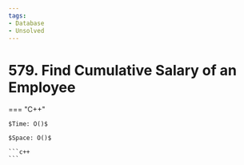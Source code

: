 ```yaml
---
tags:
- Database
- Unsolved
---
```



# 579. Find Cumulative Salary of an Employee

=== "C++"

    $Time: O()$

    $Space: O()$

    ```c++
    ```